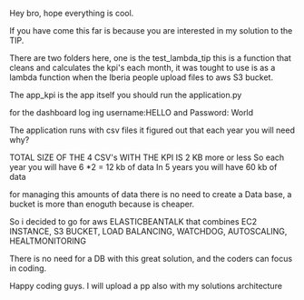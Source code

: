 
Hey bro, hope everything is cool. 


If you have come this far is because you are interested in my solution to the TIP.


There are two folders here, one is the test_lambda_tip this is a function that cleans and calculates the kpi's each month, it was tought to use is as a lambda function when the Iberia people upload files to aws S3 bucket. 


The app_kpi is the app itself you should run the application.py 


for the dashboard log ing username:HELLO and Password: World


The application runs with csv files it figured out that each year you will need why?

TOTAL SIZE OF THE 4 CSV's WITH THE KPI IS 2 KB more or less
So each year you will have 6 *2 = 12 kb of data
In 5 years you will have 60 kb of data

for managing this amounts of data there is no need to create a Data base, a bucket is more than enoguth because is cheaper. 

So i decided to go for aws ELASTICBEANTALK that combines EC2 INSTANCE, S3 BUCKET, LOAD BALANCING, WATCHDOG, AUTOSCALING, HEALTMONITORING


There is no need for a DB with this great solution, and the coders can focus in coding. 


Happy coding guys. I will upload a pp also with my solutions architecture 
